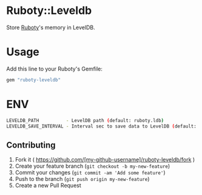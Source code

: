 # Ruboty::Leveldb
Store [Ruboty](https://github.com/r7kamura/ruboty/)'s memory in LevelDB.

# Usage
Add this line to your Ruboty's Gemfile:

```ruby
gem "ruboty-leveldb"
```

# ENV
```bash
LEVELDB_PATH          - LevelDB path (default: ruboty.ldb)
LEVELDB_SAVE_INTERVAL - Interval sec to save data to LevelDB (default: 5)
```

## Contributing

1. Fork it ( https://github.com/[my-github-username]/ruboty-leveldb/fork )
2. Create your feature branch (`git checkout -b my-new-feature`)
3. Commit your changes (`git commit -am 'Add some feature'`)
4. Push to the branch (`git push origin my-new-feature`)
5. Create a new Pull Request
